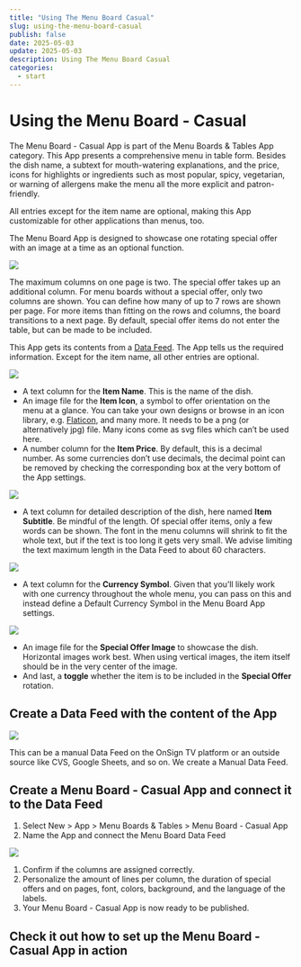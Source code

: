 ```yaml
---
title: "Using The Menu Board Casual"
slug: using-the-menu-board-casual
publish: false
date: 2025-05-03
update: 2025-05-03
description: Using The Menu Board Casual
categories:
  - start
---
```


Using the Menu Board - Casual
=============================

The Menu Board - Casual App is part of the Menu Boards & Tables App category. This App presents a comprehensive menu in table form. Besides the dish name, a subtext for mouth-watering explanations, and the price, icons for highlights or ingredients such as most popular, spicy, vegetarian, or warning of allergens make the menu all the more explicit and patron-friendly.

All entries except for the item name are optional, making this App customizable for other applications than menus, too.

The Menu Board App is designed to showcase one rotating special offer with an image at a time as an optional function.

![](https://static.helpjuice.com/helpjuice_production/uploads/upload/image/23821/direct/1731682209878/how-to-use-the-menu-board-casual-app_1.png)

The maximum columns on one page is two. The special offer takes up an additional column. For menu boards without a special offer, only two columns are shown. You can define how many of up to 7 rows are shown per page. For more items than fitting on the rows and columns, the board transitions to a next page. By default, special offer items do not enter the table, but can be made to be included.

This App gets its contents from a [Data Feed](/data-feeds/creating-a-new-data-feed). The App tells us the required information. Except for the item name, all other entries are optional.

![](https://static.helpjuice.com/helpjuice_production/uploads/upload/image/23821/direct/1731682242979/how-to-use-the-menu-board-casual-app_2.png)

* A text column for the **Item Name**. This is the name of the dish.
* An image file for the **Item Icon**, a symbol to offer orientation on the menu at a glance. You can take your own designs or browse in an icon library, e.g. [Flaticon](https://www.flaticon.com/), and many more. It needs to be a png (or alternatively jpg) file. Many icons come as svg files which can’t be used here.
* A number column for the **Item Price**. By default, this is a decimal number. As some currencies don’t use decimals, the decimal point can be removed by checking the corresponding box at the very bottom of the App settings.

![](https://static.helpjuice.com/helpjuice_production/uploads/upload/image/23821/direct/1731682291298/how-to-use-the-menu-board-casual-app_3.png)

* A text column for detailed description of the dish, here named **Item Subtitle**. Be mindful of the length. Of special offer items, only a few words can be shown. The font in the menu columns will shrink to fit the whole text, but if the text is too long it gets very small. We advise limiting the text maximum length in the Data Feed to about 60 characters.

![](https://static.helpjuice.com/helpjuice_production/uploads/upload/image/23821/direct/1731682319960/how-to-use-the-menu-board-casual-app_4.png)

* A text column for the **Currency Symbol**. Given that you’ll likely work with one currency throughout the whole menu, you can pass on this and instead define a Default Currency Symbol in the Menu Board App settings.

![](https://static.helpjuice.com/helpjuice_production/uploads/upload/image/23821/direct/1731682340110/how-to-use-the-menu-board-casual-app_5.png)

* An image file for the **Special Offer Image** to showcase the dish. Horizontal images work best. When using vertical images, the item itself should be in the very center of the image.
* And last, a **toggle** whether the item is to be included in the **Special Offer** rotation.

Create a Data Feed with the content of the App
----------------------------------------------

![](https://static.helpjuice.com/helpjuice_production/uploads/upload/image/23821/direct/1731682389700/how-to-use-the-menu-board-casual-app_6.png)

This can be a manual Data Feed on the OnSign TV platform or an outside source like CVS, Google Sheets, and so on. We create a Manual Data Feed.

Create a Menu Board - Casual App and connect it to the Data Feed
----------------------------------------------------------------

1. Select New > App > Menu Boards & Tables > Menu Board - Casual App
2. Name the App and connect the Menu Board Data Feed

![](https://static.helpjuice.com/helpjuice_production/uploads/upload/image/23821/direct/1731682444061/how-to-use-the-menu-board-casual-app_7.png)

1. Confirm if the columns are assigned correctly.
2. Personalize the amount of lines per column, the duration of special offers and on pages, font, colors, background, and the language of the labels.
3. Your Menu Board - Casual App is now ready to be published.

Check it out how to set up the Menu Board - Casual App in action
----------------------------------------------------------------

